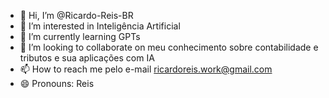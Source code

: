 - 👋 Hi, I’m @Ricardo-Reis-BR
- 👀 I’m interested in Inteligência Artificial
- 🌱 I’m currently learning GPTs
- 💞️ I’m looking to collaborate on meu conhecimento sobre contabilidade e tributos e sua aplicações com IA
- 📫 How to reach me pelo e-mail ricardoreis.work@gmail.com
- 😄 Pronouns: Reis


<!---
Ricardo-Reis-BR/Ricardo-Reis-BR is a ✨ special ✨ repository because its `README.md` (this file) appears on your GitHub profile.
You can click the Preview link to take a look at your changes.
--->
